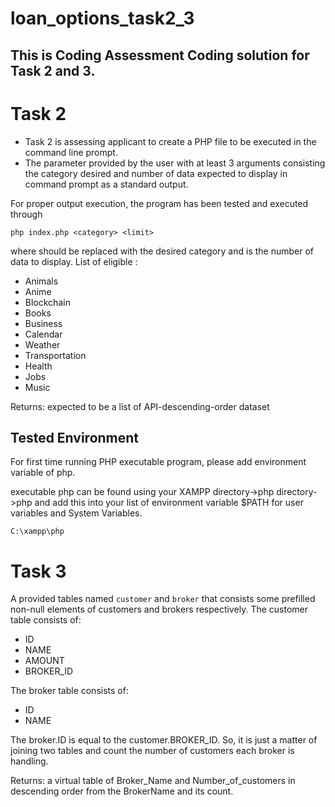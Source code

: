 # loan_options_task2_3

## This is Coding Assessment Coding solution for Task 2 and 3.

# Task 2

- Task 2 is assessing applicant to create a PHP file to be executed in the command line prompt. 
- The parameter provided by the user with at least 3 arguments consisting the category desired and number of data expected to display in command prompt as a standard output.

For proper output execution, the program has been tested and executed through

`php index.php <category> <limit>`

where <category> should be replaced with the desired category and <limit> is the number of data to display.
List of eligible <category>:
* Animals
* Anime
* Blockchain
* Books
* Business
* Calendar
* Weather
* Transportation
* Health
* Jobs
* Music

Returns: expected to be a list of API-descending-order dataset

## Tested Environment

For first time running PHP executable program, please add environment variable of php.

executable php can be found using your XAMPP directory->php directory->php and add this into your list of environment variable $PATH for user variables and System Variables.

`C:\xampp\php`

# Task 3
A provided tables named `customer` and `broker` that consists some prefilled non-null elements of customers and brokers respectively.
The customer table consists of:
* ID
* NAME
* AMOUNT
* BROKER_ID

The broker table consists of:
* ID
* NAME

The broker.ID is equal to the customer.BROKER_ID. So, it is just a matter of joining two tables and count the number of customers each broker is handling.

Returns: a virtual table of Broker_Name and Number_of_customers in descending order from the BrokerName and its count.



